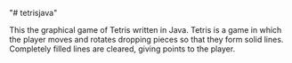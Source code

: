 "# tetrisjava" 

This the graphical game of Tetris written in Java. Tetris is a game in which the player moves and rotates dropping pieces so that they form solid lines. Completely filled lines are cleared, giving points to the player. 

